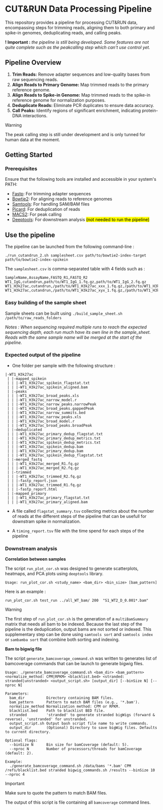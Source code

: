 # CUT&RUN Data Processing Pipeline

This repository provides a pipeline for processing CUT&RUN data, encompassing steps for trimming reads, aligning them to both primary and spike-in genomes, deduplicating reads, and calling peaks.

**! Important :** *the pipeline is still being developed. Some features are not quite complete such as the peakcalling step which can't use control yet.*

## Pipeline Overview

1. **Trim Reads:** Remove adapter sequences and low-quality bases from raw sequencing reads.
2. **Align Reads to Primary Genome:** Map trimmed reads to the primary reference genome.
3. **Align Reads to Spike-in Genome:** Map trimmed reads to the spike-in reference genome for normalization purposes.
4. **Deduplicate Reads:** Eliminate PCR duplicates to ensure data accuracy.
5. **Call Peaks:** Identify regions of significant enrichment, indicating protein-DNA interactions.

> [!WARNING]
> The peak calling step is still under development and is only tunned for human data at the moment. 

## Getting Started

### Prerequisites

Ensure that the following tools are installed and accessible in your system's PATH:

- [Fastp](https://github.com/OpenGene/fastp): For trimming adapter sequences
- [Bowtie2](http://bowtie-bio.sourceforge.net/bowtie2/index.shtml): For aligning reads to reference genomes
- [Samtools](http://www.htslib.org/): For handling SAM/BAM files
- [Picard](http://broadinstitute.github.io/picard/): For deduplication of reads
- [MACS2](https://github.com/macs3-project/MACS): For peak calling
- [Deeptools](https://github.com/deeptools/deepTools/): For downstream analysis <mark>(not needed to run the pipeline)</mark>

## Use the pipeline

The pipeline can be launched from the following command-line :

```
./run_cutandrun_2.sh samplesheet.csv path/to/bowtie2-index-target path/to/bowtie2-index-spikein
```

The `samplesheet.csv` is comma-separated table with 4 fields such as : 

```
SampleName,AssayName,FASTQ_R1,FASTQ_R2
WT1_IgG,cutandrun,path/to/WT1_IgG_1.fq.gz,path/to/WT1_IgG_2.fq.gz
WT1_H3k27ac,cutandrun,/path/to/WT1_H3k27ac_xxx_1.fq.gz,/path/to/WT1_H3k27ac_xxx_2.fq.gz
WT1_H3k27ac,cutandrun,/path/to/WT1_H3k27ac_xyx_1.fq.gz,/path/to/WT1_H3k27ac_xyx_2.fq.gz
```

### Easy building of the sample sheet

Sample sheets can be built using `./build_sample_sheet.sh /path/to/raw_reads_folders`

*Notes : When sequencing required multiple runs to reach the expected sequencing depth, each run much have its own line in the sample_sheet. Reads with the same sample name will be merged at the start of the pipeline.*


### Expected output of the pipeline

* One folder per sample with the following structure :

```
|-WT1_H3k27ac
 | |-mapped_spikein
 | | |-WT1_H3k27ac_spikein_flagstat.txt
 | | |-WT1_H3k27ac_spikein_aligned.bam
 | |-peaks
 | | |-WT1_H3k27ac_broad_peaks.xls
 | | |-WT1_H3k27ac_narrow_model.r
 | | |-WT1_H3k27ac_narrow_peaks.narrowPeak
 | | |-WT1_H3k27ac_broad_peaks.gappedPeak
 | | |-WT1_H3k27ac_narrow_summits.bed
 | | |-WT1_H3k27ac_narrow_peaks.xls
 | | |-WT1_H3k27ac_broad_model.r
 | | |-WT1_H3k27ac_broad_peaks.broadPeak
 | |-deduplicated
 | | |-WT1_H3k27ac_primary_dedup_flagstat.txt
 | | |-WT1_H3k27ac_primary_dedup_metrics.txt
 | | |-WT1_H3k27ac_spikein_dedup_metrics.txt
 | | |-WT1_H3k27ac_spikein_dedup.bam
 | | |-WT1_H3k27ac_primary_dedup.bam
 | | |-WT1_H3k27ac_spikein_dedup_flagstat.txt
 | |-merged_fastq
 | | |-WT1_H3k27ac_merged_R1.fq.gz
 | | |-WT1_H3k27ac_merged_R2.fq.gz
 | |-trimmed
 | | |-WT1_H3k27ac_trimmed_R2.fq.gz
 | | |-fastp_report.json
 | | |-WT1_H3k27ac_trimmed_R1.fq.gz
 | | |-fastp_report.html
 | |-mapped_primary
 | | |-WT1_H3k27ac_primary_flagstat.txt
 | | |-WT1_H3k27ac_primary_aligned.bam
```
* A file called `flagstat_summary.tsv` collecting metrics about the number of reads at the different steps of the pipeline that can be usefull for downstram spike in normalization.

* A `timing_report.tsv` file with the time spend for each steps of the pipeline


### Downstream analysis

**Correlation between samples**

The script `run_plot_cor.sh` was designed to generate scatterplots, heatmaps, and PCA plots using `deeptools` library. 

```
Usage: run_plot_cor.sh <study_name> <bam_dir> <bin_size> [bam_pattern]
```

Here is an example :

```
run_plot_cor.sh test_run ../all_WT_bam/ 200  "S1_WT2_D_0.001*.bam"
```

> [!WARNING]
> The first step of `run_plot_cor.sh` is the generation of a `multiBamSummary` matrix that needs all bam to be indexed. Because the last step of the pipeline is the deduplication, output bams are not sorted or indexed. This supplementary step can be done using `samtools sort` and `samtools index` or `sambamba sort` that combine both sorting and indexing.


**Bam to bigwig file**

The script `generate_bamcoverage_command.sh` was written to generates list of bamcoverage commands that can be launch to generate bigwig files.

```
Usage: ./generate_bamcoverage_command.sh <bam_dir> <bam_pattern> <normalize_method: CPM|RPKM> <blacklist.bed> <stranded: stranded|unstranded> <output_script.sh> [output_dir] [--binSize N] [--nproc N]

Parameters:
  bam_dir          Directory containing BAM files.
  bam_pattern      Pattern to match BAM files (e.g., '*.bam').
  normalize_method Normalization method: CPM or RPKM.
  blacklist.bed    Path to blacklist BED file.
  stranded         'stranded' to generate stranded bigWigs (forward & reverse), 'unstranded' for unstranded.
  output_script.sh Output bash script file name to write commands.
  output_dir       (Optional) Directory to save bigWig files. Defaults to current directory.

Optional flags:
  --binSize N      Bin size for bamCoverage (default: 5).
  --nproc N        Number of processors/threads for bamCoverage (default: 2).

Example:
  ./generate_bamcoverage_command.sh /data/bams '*.bam' CPM /refs/blacklist.bed stranded bigwig_commands.sh /results --binSize 10 --nproc 4
```

> [!IMPORTANT]  
> Make sure to quote the pattern to match BAM files.

The output of this script is file containing all `bamcoverage` command lines.